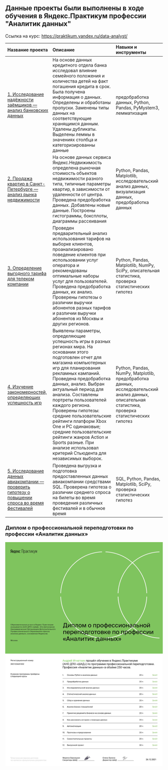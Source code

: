 ## Данные проекты были выполнены в ходе обучения в Яндекс.Практикум профессии "Аналитик данных"

Ссылка на курс: https://praktikum.yandex.ru/data-analyst/

| Название проекта | Описание | Навыки и инструменты |
| :----------------| :---------------------  | :---------------------------- |
|[1. Исследование надёжности заёмщиков — анализ банковских данных](1.%20Исследование%20надёжности%20заёмщиков)|На основе данных кредитного отдела банка исследовал влияние семейного положения и количества детей на факт погашения кредита в срок. Была получена информация о данных. Определены и обработаны пропуски. Заменены типы данных на соответствующие хранящимся данным. Удалены дубликаты. Выделены леммы в значениях столбца и категоризированны данные|предобработка данных, Python, Pandas, PyMystem3, лемматизация|
|[2. Продажа квартир в Санкт-Петербурге — анализ рынка недвижимости](12.%20Анализ%20рынка%20недвижимости)|На основе данных сервиса Яндекс.Недвижимость определена рыночная стоимость объектов недвижимости разного типа, типичные параметры квартир, в зависимости от удаленности от центра. Проведена предобработка данных. Добавлены новые данные. Построены гистограммы, боксплоты, диаграммы рассеивания|Python, Pandas, Matplotlib, исследовательский анализ данных, визуализация данных, предобработка данных|
|[3. Определение выгодного тарифа для телеком компании](3.%20Определение%20выгодного%20тарифа%20для%20телеком%20компании)|Проведен предварительный анализ использования тарифов на выборке клиентов, проанализировано поведение клиентов при использовании услуг оператора и рекомендованы оптимальные наборы услуг для пользователей. Проведена предобработка данных, их анализ. Проверены гипотезы о различии выручки абонентов разных тарифов и различии выручки абонентов из Москвы и других регионов.|Python, Pandas, Matplotlib, NumPy, SciPy, описательная статистика, проверка статистических гипотез|
|[4. Изучение закономерностей, определяющих успешность игр](4.%20Изучение%20закономерностей%2C%20определяющих%20успешность%20игр)|Выявлены параметры, определяющие успешность игры в разных регионах мира. На основании этого подготовлен отчет для магазина компьютерных игр для планирования рекламных кампаний. Проведена предобработка данных, анализ. Выбран актуальный период для анализа. Составлены портреты пользователей каждого региона. Проверены гипотезы: средние пользовательские рейтинги платформ Xbox One и PC одинаковые; средние пользовательские рейтинги жанров Action и Sports разные. При анализе использовал критерий Стьюдента для независимых выборок.|Python, Pandas, NumPy, Matplotlib, предобработка данных, исследовательский анализ данных, описательная статистика, проверка статистических гипотез|
|[5. Исследование данных авиакомпании — проверить гипотезу о повышении спроса во время фестивалей](5.%20Исследование%20данных%20авиакомпании)|Проведена выгрузка и подготовка предоставленных данных авиакомпании средствами SQL. Проверена гипотеза о различии среднего спроса на билеты во время проведения различных фестивалей и в обычное время|SQL, Python, Pandas, Matplotlib, SciPy, проверка статистических гипотез|

### Диплом о профессиональной переподготовки по профессии «Аналитик данных»
![Аналитик данных — сертификат](Cert/Cert1.png)
![Аналитик данных — сертификат](Cert/Cert2.png)
